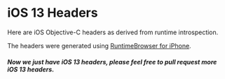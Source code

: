 # iOS 13 Headers

Here are iOS Objective-C headers as derived from runtime introspection.

The headers were generated using [RuntimeBrowser for iPhone](https://github.com/nst/RuntimeBrowser/).

##### Now we just have iOS 13 headers, please feel free to pull request more iOS 13 headers.
